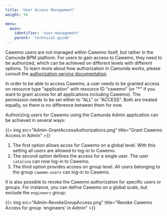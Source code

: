 ```yaml
---
title: 'User Access Management'
weight: 50

menu:
  main:
    identifier: 'user-management'
    parent: 'technical-guide'
---
```


Cawemo users are not managed within Cawemo itself, but rather in the Camunda BPM platform. For users to gain access to Cawemo, they need to be authorized, which can be achieved on different levels with different options. To learn more about how authorization in Camunda works, please consult the [authorization service documentation](https://docs.camunda.org/manual/latest/user-guide/process-engine/authorization-service/).

In order to be able to access Cawemo, a user needs to be granted access on resource type "application" with resource ID "cawemo" (or "\*" if you want to grant access for all applications including Cawemo). The permission needs to be set either to "ALL" or "ACCESS". Both are treated equally, so there is no difference between them for now.

Authorizing users for Cawemo using the Camunda Admin application can be achieved in several ways:

{{< img src="Admin-GrantAccessAuthorizations.png" title="Grant Cawemo Access in Admin" >}}

1. The first option allows acces for Cawemo on a global level. With this setting all users are allowed to log-in to Cawemo.
2. The second option defines the access for a single user. The user `catalina` can now log-in to Cawemo.
3. The third option provides access on group level. All users belonging to the group `cawemo-users` can log-in to Cawemo.

It is also possible to revoke the Cawemo authorization for specific users or groups. For instance, you can define Cawemo on a global scale, but exclude the `engineers` group:

{{< img src="Admin-RevokeGroupAccess.png" title="Revoke Cawemo Access for group 'engineers' in Admin" >}}
